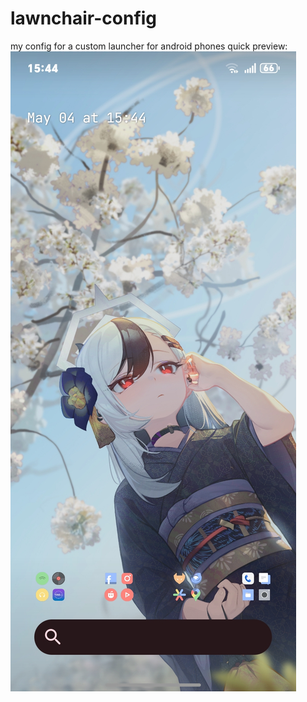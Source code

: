 # lawnchair-config
my config for a custom launcher for android phones
quick preview:
![alt text](https://github.com/Xgameisdabest/lawnchair-config/blob/main/preview_image.jpg?raw=true)
